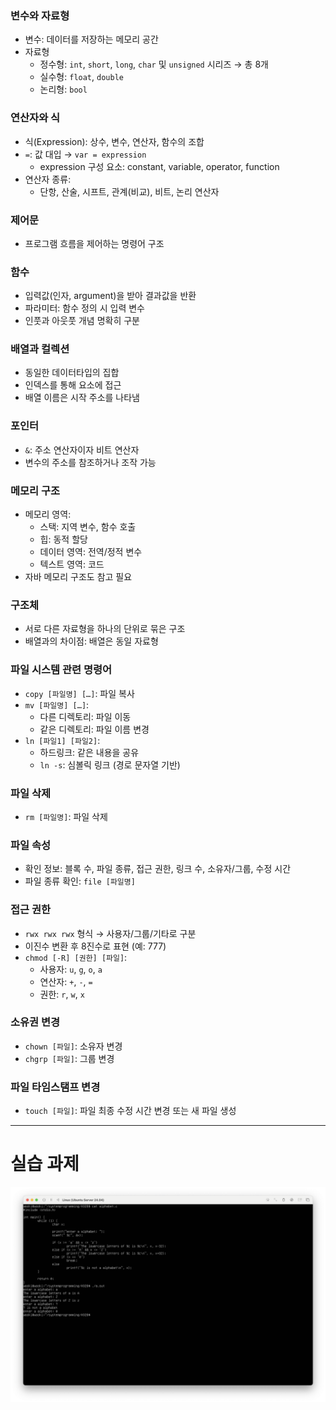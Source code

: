 ### 변수와 자료형
- 변수: 데이터를 저장하는 메모리 공간
- 자료형
  - 정수형: `int`, `short`, `long`, `char` 및 `unsigned` 시리즈 → 총 8개
  - 실수형: `float`, `double`
  - 논리형: `bool`

### 연산자와 식
- 식(Expression): 상수, 변수, 연산자, 함수의 조합
- `=`: 값 대입 → `var = expression`
  - expression 구성 요소: constant, variable, operator, function
- 연산자 종류:
  - 단항, 산술, 시프트, 관계(비교), 비트, 논리 연산자

### 제어문
- 프로그램 흐름을 제어하는 명령어 구조

### 함수
- 입력값(인자, argument)을 받아 결과값을 반환
- 파라미터: 함수 정의 시 입력 변수
- 인풋과 아웃풋 개념 명확히 구분

### 배열과 컬렉션
- 동일한 데이터타입의 집합
- 인덱스를 통해 요소에 접근
- 배열 이름은 시작 주소를 나타냄

### 포인터
- `&`: 주소 연산자이자 비트 연산자
- 변수의 주소를 참조하거나 조작 가능

### 메모리 구조
- 메모리 영역:
  - 스택: 지역 변수, 함수 호출
  - 힙: 동적 할당
  - 데이터 영역: 전역/정적 변수
  - 텍스트 영역: 코드
- 자바 메모리 구조도 참고 필요

### 구조체
- 서로 다른 자료형을 하나의 단위로 묶은 구조
- 배열과의 차이점: 배열은 동일 자료형

### 파일 시스템 관련 명령어
- `copy [파일명] […]`: 파일 복사
- `mv [파일명] […]`:
  - 다른 디렉토리: 파일 이동
  - 같은 디렉토리: 파일 이름 변경
- `ln [파일1] [파일2]`:
  - 하드링크: 같은 내용을 공유
  - `ln -s`: 심볼릭 링크 (경로 문자열 기반)

### 파일 삭제
- `rm [파일명]`: 파일 삭제

### 파일 속성
- 확인 정보: 블록 수, 파일 종류, 접근 권한, 링크 수, 소유자/그룹, 수정 시간
- 파일 종류 확인: `file [파일명]`

### 접근 권한
- `rwx rwx rwx` 형식 → 사용자/그룹/기타로 구분
- 이진수 변환 후 8진수로 표현 (예: 777)
- `chmod [-R] [권한] [파일]`:
  - 사용자: `u`, `g`, `o`, `a`
  - 연산자: `+`, `-`, `=`
  - 권한: `r`, `w`, `x`

### 소유권 변경
- `chown [파일]`: 소유자 변경
- `chgrp [파일]`: 그룹 변경

### 파일 타임스탬프 변경
- `touch [파일]`: 파일 최종 수정 시간 변경 또는 새 파일 생성

---
# 실습 과제
![](src/image.png)